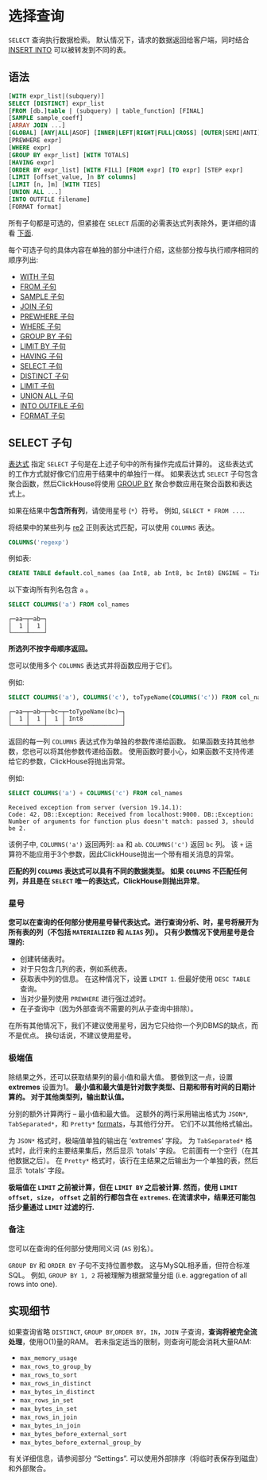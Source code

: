# 选择查询

`SELECT` 查询执行数据检索。 默认情况下，请求的数据返回给客户端，同时结合 [INSERT INTO](https://clickhouse.com/docs/zh/sql-reference/statements/insert-into) 可以被转发到不同的表。

## 语法

```sql
[WITH expr_list|(subquery)]
SELECT [DISTINCT] expr_list
[FROM [db.]table | (subquery) | table_function] [FINAL]
[SAMPLE sample_coeff]
[ARRAY JOIN ...]
[GLOBAL] [ANY|ALL|ASOF] [INNER|LEFT|RIGHT|FULL|CROSS] [OUTER|SEMI|ANTI] JOIN (subquery)|table (ON <expr_list>)|(USING <column_list>)
[PREWHERE expr]
[WHERE expr]
[GROUP BY expr_list] [WITH TOTALS]
[HAVING expr]
[ORDER BY expr_list] [WITH FILL] [FROM expr] [TO expr] [STEP expr]
[LIMIT [offset_value, ]n BY columns]
[LIMIT [n, ]m] [WITH TIES]
[UNION ALL ...]
[INTO OUTFILE filename]
[FORMAT format]
```

所有子句都是可选的，但紧接在 `SELECT` 后面的必需表达式列表除外，更详细的请看 [下面](https://clickhouse.com/docs/zh/sql-reference/statements/select#select-clause).

每个可选子句的具体内容在单独的部分中进行介绍，这些部分按与执行顺序相同的顺序列出:

- [WITH 子句](https://clickhouse.com/docs/zh/sql-reference/statements/select/with)
- [FROM 子句](https://clickhouse.com/docs/zh/sql-reference/statements/select/from)
- [SAMPLE 子句](https://clickhouse.com/docs/zh/sql-reference/statements/select/sample)
- [JOIN 子句](https://clickhouse.com/docs/zh/sql-reference/statements/select/join)
- [PREWHERE 子句](https://clickhouse.com/docs/zh/sql-reference/statements/select/prewhere)
- [WHERE 子句](https://clickhouse.com/docs/zh/sql-reference/statements/select/where)
- [GROUP BY 子句](https://clickhouse.com/docs/zh/sql-reference/statements/select/group-by)
- [LIMIT BY 子句](https://clickhouse.com/docs/zh/sql-reference/statements/select/limit-by)
- [HAVING 子句](https://clickhouse.com/docs/zh/sql-reference/statements/select/having)
- [SELECT 子句](https://clickhouse.com/docs/zh/sql-reference/statements/select#select-clause)
- [DISTINCT 子句](https://clickhouse.com/docs/zh/sql-reference/statements/select/distinct)
- [LIMIT 子句](https://clickhouse.com/docs/zh/sql-reference/statements/select/limit)
- [UNION ALL 子句](https://clickhouse.com/docs/zh/sql-reference/statements/select/union)
- [INTO OUTFILE 子句](https://clickhouse.com/docs/zh/sql-reference/statements/select/into-outfile)
- [FORMAT 子句](https://clickhouse.com/docs/zh/sql-reference/statements/select/format)

## SELECT 子句

[表达式](https://clickhouse.com/docs/zh/sql-reference/syntax#syntax-expressions) 指定 `SELECT` 子句是在上述子句中的所有操作完成后计算的。 这些表达式的工作方式就好像它们应用于结果中的单独行一样。 如果表达式 `SELECT` 子句包含聚合函数，然后ClickHouse将使用 [GROUP BY](https://clickhouse.com/docs/zh/sql-reference/statements/select/group-by) 聚合参数应用在聚合函数和表达式上。

如果在结果中**包含所有列**，请使用星号 (`*`）符号。 例如, `SELECT * FROM ...`.

将结果中的某些列与 [re2](https://en.wikipedia.org/wiki/RE2_(software)) 正则表达式匹配，可以使用 `COLUMNS` 表达。

```sql
COLUMNS('regexp')
```

例如表:

```sql
CREATE TABLE default.col_names (aa Int8, ab Int8, bc Int8) ENGINE = TinyLog
```

以下查询所有列名包含 `a` 。

```sql
SELECT COLUMNS('a') FROM col_names
```

```text
┌─aa─┬─ab─┐
│  1 │  1 │
└────┴────┘
```

**所选列不按字母顺序返回。**

您可以使用多个 `COLUMNS` 表达式并将函数应用于它们。

例如:

```sql
SELECT COLUMNS('a'), COLUMNS('c'), toTypeName(COLUMNS('c')) FROM col_names
```

```text
┌─aa─┬─ab─┬─bc─┬─toTypeName(bc)─┐
│  1 │  1 │  1 │ Int8           │
└────┴────┴────┴────────────────┘
```

返回的每一列 `COLUMNS` 表达式作为单独的参数传递给函数。 如果函数支持其他参数，您也可以将其他参数传递给函数。 使用函数时要小心，如果函数不支持传递给它的参数，ClickHouse将抛出异常。

例如:

```sql
SELECT COLUMNS('a') + COLUMNS('c') FROM col_names
```

```text
Received exception from server (version 19.14.1):
Code: 42. DB::Exception: Received from localhost:9000. DB::Exception: Number of arguments for function plus doesn't match: passed 3, should be 2.
```

该例子中, `COLUMNS('a')` 返回两列: `aa` 和 `ab`. `COLUMNS('c')` 返回 `bc` 列。 该 `+` 运算符不能应用于3个参数，因此ClickHouse抛出一个带有相关消息的异常。

**匹配的列 `COLUMNS` 表达式可以具有不同的数据类型。 如果 `COLUMNS` 不匹配任何列，并且是在 `SELECT` 唯一的表达式，ClickHouse则抛出异常**。

### 星号

**您可以在查询的任何部分使用星号替代表达式。进行查询分析、时，星号将展开为所有表的列（不包括 `MATERIALIZED` 和 `ALIAS` 列）。 只有少数情况下使用星号是合理的:**

- 创建转储表时。
- 对于只包含几列的表，例如系统表。
- 获取表中列的信息。 在这种情况下，设置 `LIMIT 1`. 但最好使用 `DESC TABLE` 查询。
- 当对少量列使用 `PREWHERE` 进行强过滤时。
- 在子查询中（因为外部查询不需要的列从子查询中排除）。

在所有其他情况下，我们不建议使用星号，因为它只给你一个列DBMS的缺点，而不是优点。 换句话说，不建议使用星号。

### 极端值

除结果之外，还可以获取结果列的最小值和最大值。 要做到这一点，设置 **extremes** 设置为1。 **最小值和最大值是针对数字类型、日期和带有时间的日期计算的。 对于其他类型列，输出默认值。**

分别的额外计算两行 – 最小值和最大值。 这额外的两行采用输出格式为 `JSON*`, `TabSeparated*`，和 `Pretty*` [formats](https://clickhouse.com/docs/zh/interfaces/formats)，与其他行分开。 它们不以其他格式输出。

为 `JSON*` 格式时，极端值单独的输出在 ‘extremes’ 字段。 为 `TabSeparated*` 格式时，此行来的主要结果集后，然后显示 ‘totals’ 字段。 它前面有一个空行（在其他数据之后）。 在 `Pretty*` 格式时，该行在主结果之后输出为一个单独的表，然后显示 ‘totals’ 字段。

**极端值在 `LIMIT` 之前被计算，但在 `LIMIT BY` 之后被计算. 然而，使用 `LIMIT offset, size`， `offset` 之前的行都包含在 `extremes`. 在流请求中，结果还可能包括少量通过 `LIMIT` 过滤的行.**

### 备注

您可以在查询的任何部分使用同义词 (`AS` 别名）。

`GROUP BY` 和 `ORDER BY` 子句不支持位置参数。 这与MySQL相矛盾，但符合标准SQL。 例如, `GROUP BY 1, 2` 将被理解为根据常量分组 (i.e. aggregation of all rows into one).

## 实现细节

如果查询省略 `DISTINCT`, `GROUP BY`,`ORDER BY`，`IN`，`JOIN` 子查询，**查询将被完全流处理**，使用O(1)量的RAM。 若未指定适当的限制，则查询可能会消耗大量RAM:

- `max_memory_usage`
- `max_rows_to_group_by`
- `max_rows_to_sort`
- `max_rows_in_distinct`
- `max_bytes_in_distinct`
- `max_rows_in_set`
- `max_bytes_in_set`
- `max_rows_in_join`
- `max_bytes_in_join`
- `max_bytes_before_external_sort`
- `max_bytes_before_external_group_by`

有关详细信息，请参阅部分 “Settings”. 可以使用外部排序（将临时表保存到磁盘）和外部聚合。